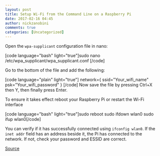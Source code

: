 ```yaml
---
layout: post
title: Setup Wi-Fi from the Command Line on a Raspberry Pi
date: 2017-02-16 04:45
author: nickzanobini
comments: true
categories: [Uncategorized]
---
```

<p dir="ltr">Open the <code>wpa-supplicant</code> configuration file in nano:</p>

[code language="bash" light="true"]sudo nano /etc/wpa_supplicant/wpa_supplicant.conf
[/code]

<p dir="ltr">Go to the bottom of the file and add the following:</p>

[code language="plain" light="true"]
network={
    ssid=&quot;Your_wifi_name&quot;
    psk=&quot;Your_wifi_password&quot;
}
[/code]
Now save the file by pressing Ctrl+X then Y, then finally press Enter.

<p dir="ltr">To ensure it takes effect reboot your Raspberry Pi or restart the Wi-Fi interface</p>

[code language="bash" light="true"]sudo reboot
sudo ifdown wlan0
sudo ifup wlan0[/code]

<p dir="ltr">You can verify if it has successfully connected using <code>ifconfig wlan0</code>. If the <code>inet addr</code> field has an address beside it, the Pi has connected to the network. If not, check your password and ESSID are correct.</p>

<p dir="ltr"><a href="https://www.raspberrypi.org/documentation/configuration/wireless/wireless-cli.md" target="_blank">Source</a></p>
